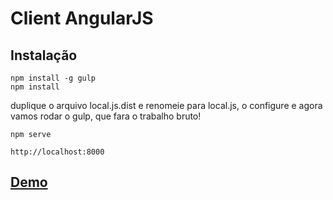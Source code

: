 # Client AngularJS

## Instalação

	npm install -g gulp
	npm install
	
duplique o arquivo local.js.dist e renomeie para local.js, o configure e agora vamos rodar o gulp, que fara o trabalho bruto!

	npm serve
	
	http://localhost:8000
	
## [Demo](http://jhonmike.github.io/DashboardNg/ng1)

